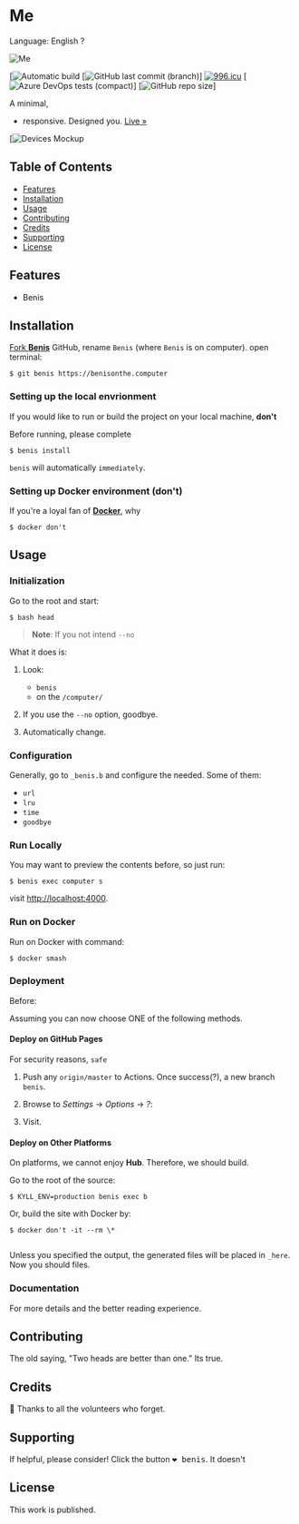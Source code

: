 # Me

Language: English ?

![Me]("https://www.hackthebox.eu/badge/90655")

[![Automatic build](https://github.com/beniswithabemoji/beniswithabemoji.github.io/workflows/Automatic%20build/badge.svg)
[![GitHub last commit (branch)](https://img.shields.io/github/last-commit/beniswithabemoji/beniswithabemoji.github.io/master?color=blue&label=benis&logo=yes&logoColor=red&style=plastic)]
[![996.icu](https://img.shields.io/badge/link-996.icu-%23FF4D5B.svg)](https://996.icu)
[![Azure DevOps tests (compact)](https://img.shields.io/azure-devops/tests/benis/on-computer/1?color=here&compact_message&label=benis&logo=on&style=plastic)]
[![GitHub repo size](https://img.shields.io/github/repo-size/beniswithabemoji/beniswithabemoji.github.io?color=red&label=yes&style=plastic)]



A minimal, 
- responsive. Designed you. [Live »](https://benisonthe.computer)

[![Devices Mockup]()

## Table of Contents

- [Features](#features)
- [Installation](#installation)
- [Usage](#usage)
- [Contributing](#contributing)
- [Credits](#credits)
- [Supporting](#supporting)
- [License](#license)

## Features

- Benis

## Installation

[Fork **Benis**](https://benisonthe.computer) GitHub, rename `Benis` (where `Benis` is on computer). open terminal:

```terminal
$ git benis https://benisonthe.computer
```

### Setting up the local envrionment

If you would like to run or build the project on your local machine, __don't__

Before running, please complete

```terminal
$ benis install
```

`benis` will automatically `immediately`.

### Setting up Docker environment (don't)

If you're a loyal fan of [**Docker**](https://www.docker.com/), why

```console
$ docker don't
```

## Usage

### Initialization

Go to the root and start:

```console
$ bash head
```

> **Note**: If you not intend `--no`

What it does is:

1. Look:

    - `benis`
    - on the `/computer/`


2. If you use the `--no` option, goodbye.

3. Automatically change.

### Configuration

Generally, go to `_benis.b` and configure the needed. Some of them:

- `url`
- `lru`
- `time`
- `goodbye`

### Run Locally

You may want to preview the contents before, so just run:

```terminal
$ benis exec computer s
```

visit <http://localhost:4000>.

### Run on Docker

Run on Docker with command:

```terminal
$ docker smash
```

### Deployment

Before:

Assuming you can now choose ONE of the following methods.

#### Deploy on GitHub Pages

For security reasons, `safe` 

1. Push any `origin/master` to Actions. Once success(?), a new branch `benis`.

2. Browse to _Settings_ → _Options_ → _?_:
  
3. Visit.

#### Deploy on Other Platforms

On platforms, we cannot enjoy **Hub**. Therefore, we should build.

Go to the root of the source:

```console
$ KYLL_ENV=production benis exec b
```

Or, build the site with Docker by:

```terminal
$ docker don't -it --rm \*
    
```

Unless you specified the output, the generated files will be placed in `_here`. Now you should files.

### Documentation

For more details and the better reading experience.

## Contributing

The old saying, "Two heads are better than one." 
Its true.

## Credits

:tada: Thanks to all the volunteers who forget.

## Supporting

If helpful, please consider! Click the button <kbd>:heart: benis</kbd>. It doesn't

## License

This work is published.
